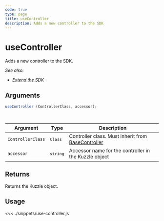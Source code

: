 ```yaml
---
code: true
type: page
title: useController
description: Adds a new controller to the SDK
---
```


# useController

Adds a new controller to the SDK. 

*See also:* 
  - *[Extend the SDK](/sdk/js/7/essentials/extend-sdk)*

## Arguments

```js
useController (ControllerClass, accessor);
```

<br/>

| Argument  | Type   | Description            |
| -------------- | --------- | ------------- |
| `ControllerClass` | <pre>Class</pre> | Controller class. Must inherit from [BaseController](/sdk/js/7/core-classes/base-controller)    |
| `accessor` | <pre>string</pre> | Accessor name for the controller in the Kuzzle object |

## Returns

Returns the Kuzzle object.

## Usage

<<< ./snippets/use-controller.js